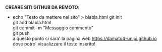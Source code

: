 **CREARE SITI GITHUB DA REMOTO**:

- echo "Testo da mettere nel sito" > blabla.html
git init    
git add blabla.html    
git commit -m "Messaggio commento"    
git push  
a questo punto ci sara' la pagina web https://damato4-unipi.github.io dove potro' visualizzare il testo inserito!
